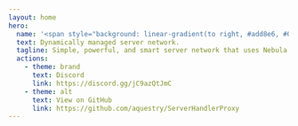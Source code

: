 ```yaml
---
layout: home
hero:
  name: '<span style="background: linear-gradient(to right, #add8e6, #00008b); -webkit-background-clip: text; color: transparent; text-shadow: 0 0 8px #add8e6, 0 0 12px #add8e6, 0 0 16px #00008b;">Voasis - Nebula</span>'
  text: Dynamically managed server network.
  tagline: Simple, powerful, and smart server network that uses Nebula.
  actions:
    - theme: brand
      text: Discord
      link: https://discord.gg/jC9azQtJmC
    - theme: alt
      text: View on GitHub
      link: https://github.com/aquestry/ServerHandlerProxy
---
```

